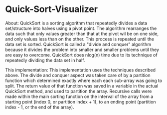 # Quick-Sort-Visualizer

About: QuickSort is a sorting algorithm that repeatedly divides a data set/structure into halves using a pivot point. The algorithm rearranges the data such that only values greater than that at the pivot wil be on one side, and only values less than on the other. This process is repeated until the data set is sorted. QuickSort is called a "divide and conquer" algorithm because it divides the problem into smaller and smaller problems until they are easy to overcome. QuickSort does nlog(n) time due to its technique of repeatedly dividing the data set in half.

This implementation: This implementation uses the techniques described above. The divide and conquer aspect was taken care of by a partition function which determined exactly where each each sub-array was going to split. The return value of that function was saved in a variable in the actual QuickSort method, and used to partition the array. Recursive calls were made within the main sorting function on the interval of the array from a starting point (index 0, or partition index + 1), to an ending point (partition index - 1, or the end of the array). 
